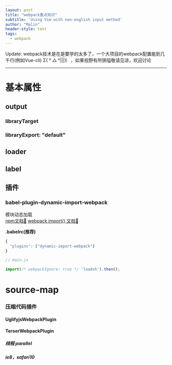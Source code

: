 ```yaml
---
layout: post
title: "webpack重点知识"
subtitle: 'Using Vim with non-english input method'
author: "Malin"
header-style: text
tags:
  - webpack
---
```


Update: webpack技术是在是要学的太多了，一个大项目的webpack配置能到几千行(例如Vue-cli)   Σ( ° △ °|||)︴，如果视野有所狭隘敬请见谅，欢迎讨论

---

# 基本属性
## output
### libraryTarget
### libraryExport: "default"
## loader
## label

## 插件
### babel-plugin-dynamic-import-webpack

模块动态加载  
[npm文档📖](http://npm.taobao.org/package/babel-plugin-dynamic-import-webpack) 
[webpack import() 文档📖](https://webpack.js.org/api/module-methods/#import) 

**.babelrc(推荐)**

```js
{
  "plugins": ["dynamic-import-webpack"]
}

// main.js

import(/* webpackIgnore: true */ 'loadsh').then();
```

# source-map

### 压缩代码插件
#### UglifyjsWebpackPlugin
#### TerserWebpackPlugin
##### 线程 parallel
##### ie8，safari10
